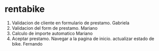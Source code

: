 # rentabike

1. Validacion de cliente en formulario de prestamo.
Gabriela
2. Validacion del form de prestamo. Mariano
3. Calculo de importe automatico Mariano
4. Aceptar prestamo. Navegar a la pagina de inicio. actualizar estado de bike. Fernando
